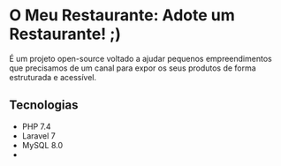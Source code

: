 # O Meu Restaurante: Adote um Restaurante! ;)

É um projeto open-source voltado a ajudar pequenos empreendimentos que precisamos de
um canal para expor os seus produtos de forma estruturada e acessível.

## Tecnologias

* PHP 7.4
* Laravel 7
* MySQL 8.0
* 